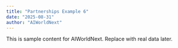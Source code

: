 ```yaml
---
title: "Partnerships Example 6"
date: "2025-08-31"
author: "AIWorldNext"
---
```

This is sample content for AIWorldNext. Replace with real data later.
